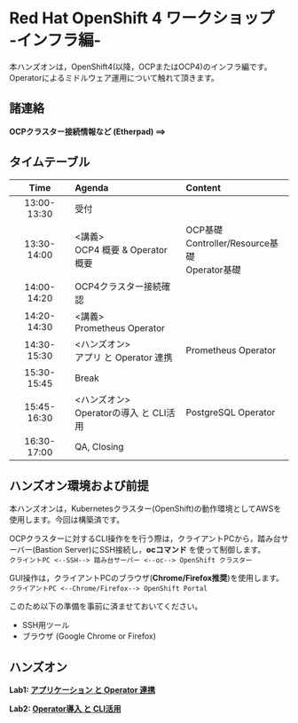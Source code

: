# Red Hat OpenShift 4 ワークショップ <br> -インフラ編-

本ハンズオンは，OpenShift4(以降，OCPまたはOCP4)のインフラ編です。
Operatorによるミドルウェア運用について触れて頂きます。

## 諸連絡
**OCPクラスター接続情報など (Etherpad) ==>**

## タイムテーブル

|Time|Agenda|Content|
|:---:|:---|:---|
|13:00-13:30|受付||
|13:30-14:00|<講義><br>OCP4 概要 & Operator 概要|OCP基礎 <br> Controller/Resource基礎 <br> Operator基礎|
|14:00-14:20|OCP4クラスター接続確認||
|14:20-14:30|<講義><br>Prometheus Operator||
|14:30-15:30|<ハンズオン><br>アプリ と Operator 連携|Prometheus Operator|
|15:30-15:45|Break||
|15:45-16:30|<ハンズオン><br>Operatorの導入 と CLI活用|PostgreSQL Operator|
|16:30-17:00|QA, Closing||

## ハンズオン環境および前提
本ハンズオンは，Kubernetesクラスター(OpenShift)の動作環境としてAWSを使用します。今回は構築済です。

OCPクラスターに対するCLI操作をを行う際は，クライアントPCから，踏み台サーバー(Bastion Server)にSSH接続し，**ocコマンド** を使って制御します。  
`クライントPC <--SSH--> 踏み台サーバー <--oc--> OpenShift クラスター`

GUI操作は，クライアントPCのブラウザ(**Chrome/Firefox推奨**)を使用します。  
`クライアントPC <--Chrome/Firefox--> OpenShift Portal`

このため以下の準備を事前に済ませておいてください。
- SSH用ツール
- ブラウザ (Google Chrome or Firefox)

## ハンズオン
**Lab1: [アプリケーション と Operator 連携](Lab1)**

**Lab2: [Operator導入 と CLI活用](Lab2)**
